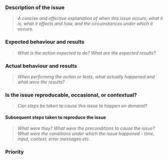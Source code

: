 ### Description of the issue
> _A concise and effective explanation of when this issue occurs, what it is, what it affects and how, and the circumstances under which it occurs._

### Expected behaviour and results
> _What is the action expected to do? What are the expected results?_ 

### Actual behaviour and results
> _When performing the action or tests, what actually happened and what were the results?_ 

### Is the issue reproducable, occasional, or contextual?
> _Can steps be taken to cause this issue to happen on demand?_

#### Subsequent steps taken to reproduce the issue 
> _What were they? What were the preconditions to cause the issue?_
> _What were the conditions under which the issue happened - time, input, context, error messages etc._

### Priority
